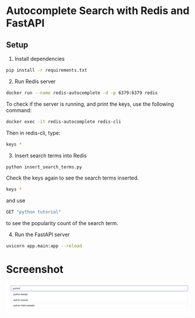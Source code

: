 # Autocomplete Search with Redis and FastAPI

## Setup

1. Install dependencies

```bash
pip install -r requirements.txt
```

2. Run Redis server

```bash
docker run --name redis-autocomplete -d -p 6379:6379 redis
```
To check if the server is running, and print the keys, use the following command:

```bash
docker exec -it redis-autocomplete redis-cli
```
Then in redis-cli, type:

```bash
keys *
```

3. Insert search terms into Redis

```bash
python insert_search_terms.py
```
Check the keys again to see the search terms inserted.
```bash
keys *
```
and use
```bash
GET "python tutorial"
```
to see the popularity count of the search term.

4. Run the FastAPI server

```bash
uvicorn app.main:app --reload
```

# Screenshot
![Screenshot](resources/autocomplete_screenshot.png)